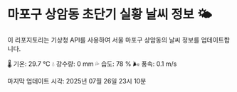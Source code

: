 
# 마포구 상암동 초단기 실황 날씨 정보 🌤️

이 리포지토리는 기상청 API를 사용하여 서울 마포구 상암동의 날씨 정보를 업데이트합니다. 

🌡️ 기온: 29.7 ℃
💧 강수량: 0 mm
💦 습도: 78 %
🌬️ 풍속: 0.1 m/s

마지막 업데이트 시각: 2025년 07월 26일 23시 10분    
